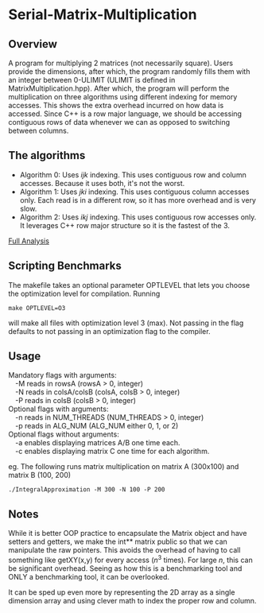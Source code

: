 # Serial-Matrix-Multiplication

## Overview
A program for multiplying 2 matrices (not necessarily square). Users provide the dimensions, after which, the program randomly fills them with an integer between 0-ULIMIT (ULIMIT is defined in MatrixMultiplication.hpp). After which, the program will perform the multiplication on three algorithms using different indexing for memory accesses. This shows the extra overhead incurred on how data is accessed. Since C++ is a row major language, we should be accessing contiguous rows of data whenever we can as opposed to switching between columns.

## The algorithms
- Algorithm 0: Uses *ijk* indexing. This uses contiguous row and column accesses. Because it uses both, it's not the worst.
- Algorithm 1: Uses *jki* indexing. This uses contiguous column accesses only. Each read is in a different row, so it has more overhead and is very slow. 
- Algorithm 2: Uses *ikj* indexing. This uses contiguous row accesses only. It leverages C++ row major structure so it is the fastest of the 3.

[Full Analysis](./Serial_Matrix_Multiplication_Report.pdf)

## Scripting Benchmarks
The makefile takes an optional parameter OPTLEVEL that lets you choose the optimization level for compilation. Running 
```
make OPTLEVEL=O3
```
will make all files with optimization level 3 (max). Not passing in the flag defaults to not passing in an optimization flag to the compiler.

## Usage

Mandatory flags with arguments:</br>
  &emsp;-M reads in rowsA         (rowsA          > 0, integer)</br>
  &emsp;-N reads in colsA/colsB   (colsA, colsB   > 0, integer)</br>
  &emsp;-P reads in colsB         (colsB          > 0, integer)</br>
Optional flags with arguments:</br>
  &emsp;-n reads in NUM_THREADS   (NUM_THREADS    > 0, integer)</br>
  &emsp;-p reads in ALG_NUM       (ALG_NUM either 0, 1, or 2)</br>
Optional flags without arguments:</br>
  &emsp;-a enables displaying matrices A/B one time each.</br>
  &emsp;-c enables displaying matrix C one time for each algorithm.</br>

eg. The following runs matrix multiplication on matrix A (300x100) and matrix B (100, 200)
```
./IntegralApproximation -M 300 -N 100 -P 200
```

## Notes
While it is better OOP practice to encapsulate the Matrix object and have setters and getters, we make the int** matrix public so that we can manipulate the raw pointers. This avoids the overhead of having to call something like getXY(x,y) for every access (*n*<sup>3</sup> times). For large *n*, this can be significant overhead. Seeing as how this is a benchmarking tool and ONLY a benchmarking tool, it can be overlooked.

It can be sped up even more by representing the 2D array as a single dimension array and using clever math to index the proper row and column.
